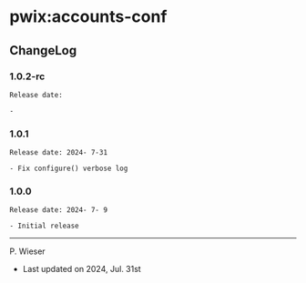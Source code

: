 # pwix:accounts-conf

## ChangeLog

### 1.0.2-rc

    Release date: 

    - 

### 1.0.1

    Release date: 2024- 7-31

    - Fix configure() verbose log

### 1.0.0

    Release date: 2024- 7- 9

    - Initial release

---
P. Wieser
- Last updated on 2024, Jul. 31st
